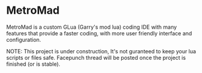 MetroMad
========

MetroMad is a custom GLua (Garry's mod lua) coding IDE with many features that provide a faster coding, with more user friendly interface and configuration.

NOTE: This project is under construction, It's not guranteed to keep your lua scripts or files safe. Facepunch thread will be posted once the project is finished (or is stable).
